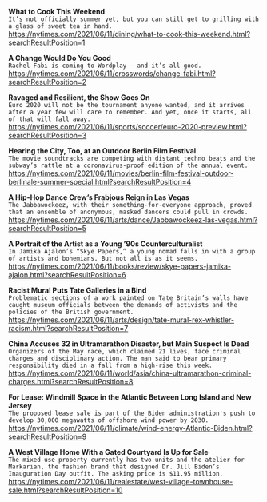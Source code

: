 **What to Cook This Weekend**\
`It’s not officially summer yet, but you can still get to grilling with a glass of sweet tea in hand.`\
https://nytimes.com/2021/06/11/dining/what-to-cook-this-weekend.html?searchResultPosition=1

**A Change Would Do You Good**\
`Rachel Fabi is coming to Wordplay — and it’s all good.`\
https://nytimes.com/2021/06/11/crosswords/change-fabi.html?searchResultPosition=2

**Ravaged and Resilient, the Show Goes On**\
`Euro 2020 will not be the tournament anyone wanted, and it arrives after a year few will care to remember. And yet, once it starts, all of that will fall away.`\
https://nytimes.com/2021/06/11/sports/soccer/euro-2020-preview.html?searchResultPosition=3

**Hearing the City, Too, at an Outdoor Berlin Film Festival**\
`The movie soundtracks are competing with distant techno beats and the subway’s rattle at a coronavirus-proof edition of the annual event.`\
https://nytimes.com/2021/06/11/movies/berlin-film-festival-outdoor-berlinale-summer-special.html?searchResultPosition=4

**A Hip-Hop Dance Crew’s Frabjous Reign in Las Vegas**\
`The Jabbawockeez, with their something-for-everyone approach, proved that an ensemble of anonymous, masked dancers could pull in crowds.`\
https://nytimes.com/2021/06/11/arts/dance/Jabbawockeez-las-vegas.html?searchResultPosition=5

**A Portrait of the Artist as a Young ’90s Counterculturalist**\
`In Jamika Ajalon’s “Skye Papers,” a young nomad falls in with a group of artists and bohemians. But not all is as it seems.`\
https://nytimes.com/2021/06/11/books/review/skye-papers-jamika-ajalon.html?searchResultPosition=6

**Racist Mural Puts Tate Galleries in a Bind**\
`Problematic sections of a work painted on Tate Britain’s walls have caught museum officials between the demands of activists and the policies of the British government.`\
https://nytimes.com/2021/06/11/arts/design/tate-mural-rex-whistler-racism.html?searchResultPosition=7

**China Accuses 32 in Ultramarathon Disaster, but Main Suspect Is Dead**\
`Organizers of the May race, which claimed 21 lives, face criminal charges and disciplinary action. The man said to bear primary responsibility died in a fall from a high-rise this week.`\
https://nytimes.com/2021/06/11/world/asia/china-ultramarathon-criminal-charges.html?searchResultPosition=8

**For Lease: Windmill Space in the Atlantic Between Long Island and New Jersey**\
`The proposed lease sale is part of the Biden administration's push to develop 30,000 megawatts of offshore wind power by 2030.`\
https://nytimes.com/2021/06/11/climate/wind-energy-Atlantic-Biden.html?searchResultPosition=9

**A West Village Home With a Gated Courtyard Is Up for Sale**\
`The mixed-use property currently has two units and the atelier for Markarian, the fashion brand that designed Dr. Jill Biden’s Inauguration Day outfit. The asking price is $11.95 million.`\
https://nytimes.com/2021/06/11/realestate/west-village-townhouse-sale.html?searchResultPosition=10

